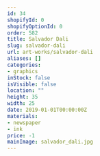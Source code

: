 ```yaml
---
id: 34
shopifyId: 0
shopifyOptionId: 0
order: 582
title: Salvador Dali
slug: salvador-dali
url: art-works/salvador-dali
aliases: []
categories:
- graphics
inStock: false
isVisible: false
location: ""
height: 35
width: 25
date: 2019-01-01T00:00:00Z
materials:
- newspaper
- ink
price: -1
mainImage: salvador_dali.jpg
---
```

